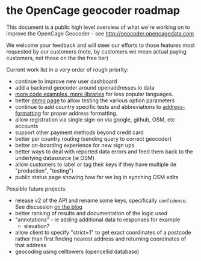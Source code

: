 the OpenCage geocoder roadmap
====================

This document is a public high level overview of what we're working on to improve the OpenCage Geocoder - see http://geocoder.opencagedata.com

We welcome your feedback and will steer our efforts to those features most requested by our customers (note, by customers we mean actual paying customers, not those on the the free tier)

Current work list in a very order of rough priority:
- continue to improve new user dashboard
- add a backend geocoder around openaddresses.io data
- [more code examples, more libraries](https://geocoder.opencagedata.com/code) for less popular languages.
- better [demo page](https://geocoder.opencagedata.com/demo) to allow testing the various option parameters
- continue to add country specific tests and abbreviations to [address-formatting](https://github.com/opencagedata/address-formatting) for proper address formatting.
- allow registration via single sign-on via google, github, OSM, etc accounts
- support other payment methods beyond credit card
- better per country routing (sending query to correct geocoder)
- better on-boarding experience for new sign ups
- better ways to deal with reported data errors and feed them back to the underlying datasource (ie OSM)
- allow customers to label or tag their keys if they have multiple (ie "production", "testing")
- public status page showing how far we lag in synching OSM edits

Possible future projects:
- release v2 of the API and rename some keys, specifically `confidence`. See discussion [on the blog](http://blog.opencagedata.com/post/127899935808/changing-confidence-scoring) 
- better ranking of results and documentation of the logic used
- "annotations" - ie adding additional data to responses for example 
  - elevation?
- allow client to specify "strict=1" to get exact coordinates of a postcode rather than first finding nearest address and returning coordinates of that address
- geocoding using celltowers (opencellid database)
